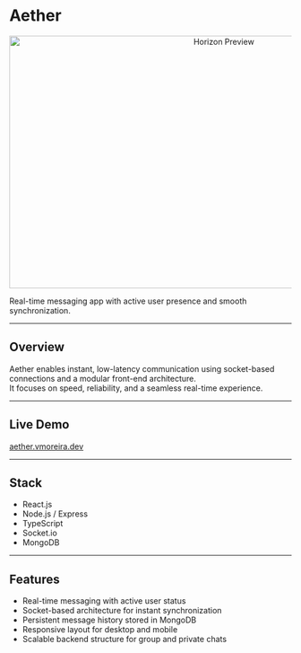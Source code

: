 # Aether

<p align="center">
  <img height="450" width="750" alt="Horizon Preview" src="https://github.com/user-attachments/assets/73fac96e-457a-4096-9a26-c19b79952d55" />
</p>
Real-time messaging app with active user presence and smooth synchronization.

---

## Overview

Aether enables instant, low-latency communication using socket-based connections and a modular front-end architecture.  
It focuses on speed, reliability, and a seamless real-time experience.

---

## Live Demo

[aether.vmoreira.dev](https://aether.vmoreira.dev)

---

## Stack

- React.js  
- Node.js / Express  
- TypeScript  
- Socket.io  
- MongoDB  

---

## Features

- Real-time messaging with active user status  
- Socket-based architecture for instant synchronization  
- Persistent message history stored in MongoDB  
- Responsive layout for desktop and mobile  
- Scalable backend structure for group and private chats
